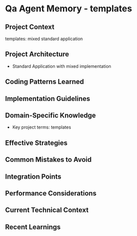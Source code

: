 # Qa Agent Memory - templates

<!-- MEMORY LIMITS: 8KB max | 10 sections max | 15 items per section -->
<!-- Last Updated: 2025-08-13 14:37:34 | Auto-updated by: qa -->

## Project Context
templates: mixed standard application

## Project Architecture
- Standard Application with mixed implementation

## Coding Patterns Learned
<!-- Items will be added as knowledge accumulates -->

## Implementation Guidelines
<!-- Items will be added as knowledge accumulates -->

## Domain-Specific Knowledge
<!-- Agent-specific knowledge for templates domain -->
- Key project terms: templates

## Effective Strategies
<!-- Successful approaches discovered through experience -->

## Common Mistakes to Avoid
<!-- Items will be added as knowledge accumulates -->

## Integration Points
<!-- Items will be added as knowledge accumulates -->

## Performance Considerations
<!-- Items will be added as knowledge accumulates -->

## Current Technical Context
<!-- Items will be added as knowledge accumulates -->

## Recent Learnings
<!-- Most recent discoveries and insights -->
